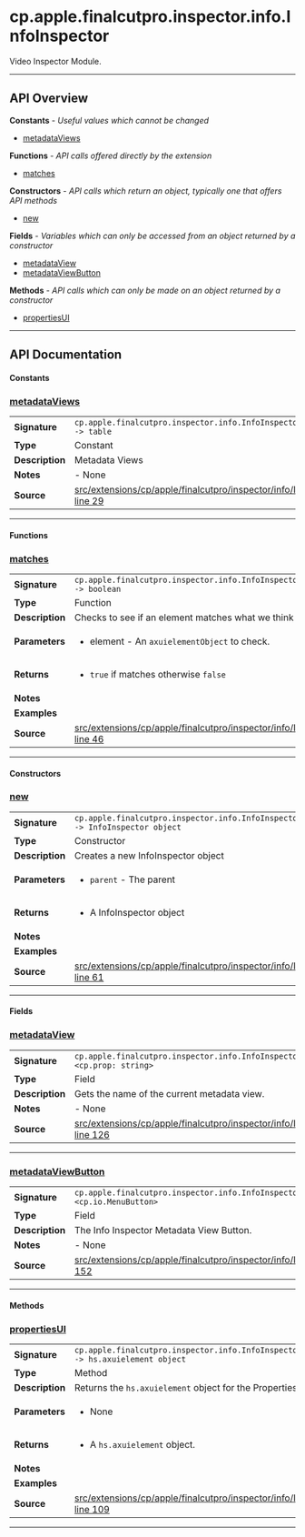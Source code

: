 # cp.apple.finalcutpro.inspector.info.InfoInspector

Video Inspector Module.

---

## API Overview
**Constants** - _Useful values which cannot be changed_
 * [metadataViews](#metadataviews)

**Functions** - _API calls offered directly by the extension_
 * [matches](#matches)

**Constructors** - _API calls which return an object, typically one that offers API methods_
 * [new](#new)

**Fields** - _Variables which can only be accessed from an object returned by a constructor_
 * [metadataView](#metadataview)
 * [metadataViewButton](#metadataviewbutton)

**Methods** - _API calls which can only be made on an object returned by a constructor_
 * [propertiesUI](#propertiesui)


---

## API Documentation

#### Constants


### [metadataViews](#metadataviews)

|                                             |                                                                                     |
| --------------------------------------------|-------------------------------------------------------------------------------------|
| **Signature**                               | `cp.apple.finalcutpro.inspector.info.InfoInspector.metadataViews -> table`                                                                    |
| **Type**                                    | Constant                                                                     |
| **Description**                             | Metadata Views                                                                     |
| **Notes**                                   | - None |
| **Source**                                  | [src/extensions/cp/apple/finalcutpro/inspector/info/InfoInspector.lua line 29](https://github.com/CommandPost/CommandPost/blob/develop/src/extensions/cp/apple/finalcutpro/inspector/info/InfoInspector.lua#L29) |

---

#### Functions


### [matches](#matches)

|                                             |                                                                                     |
| --------------------------------------------|-------------------------------------------------------------------------------------|
| **Signature**                               | `cp.apple.finalcutpro.inspector.info.InfoInspector.matches(element) -> boolean`                                                                    |
| **Type**                                    | Function                                                                     |
| **Description**                             | Checks to see if an element matches what we think it should be.                                                                     |
| **Parameters**                              | <ul><li>element - An `axuielementObject` to check.</li></ul> |
| **Returns**                                 | <ul><li>`true` if matches otherwise `false`</li></ul>          |
| **Notes**                                   | <ul></ul> |
| **Examples**                                | <ul></ul> |
| **Source**                                  | [src/extensions/cp/apple/finalcutpro/inspector/info/InfoInspector.lua line 46](https://github.com/CommandPost/CommandPost/blob/develop/src/extensions/cp/apple/finalcutpro/inspector/info/InfoInspector.lua#L46) |

---

#### Constructors


### [new](#new)

|                                             |                                                                                     |
| --------------------------------------------|-------------------------------------------------------------------------------------|
| **Signature**                               | `cp.apple.finalcutpro.inspector.info.InfoInspector.new(parent) -> InfoInspector object`                                                                    |
| **Type**                                    | Constructor                                                                     |
| **Description**                             | Creates a new InfoInspector object                                                                     |
| **Parameters**                              | <ul><li>`parent`     - The parent</li></ul> |
| **Returns**                                 | <ul><li>A InfoInspector object</li></ul>          |
| **Notes**                                   | <ul></ul> |
| **Examples**                                | <ul></ul> |
| **Source**                                  | [src/extensions/cp/apple/finalcutpro/inspector/info/InfoInspector.lua line 61](https://github.com/CommandPost/CommandPost/blob/develop/src/extensions/cp/apple/finalcutpro/inspector/info/InfoInspector.lua#L61) |

---

#### Fields


### [metadataView](#metadataview)

|                                             |                                                                                     |
| --------------------------------------------|-------------------------------------------------------------------------------------|
| **Signature**                               | `cp.apple.finalcutpro.inspector.info.InfoInspector.metadataView <cp.prop: string>`                                                                    |
| **Type**                                    | Field                                                                     |
| **Description**                             | Gets the name of the current metadata view.                                                                     |
| **Notes**                                   | - None |
| **Source**                                  | [src/extensions/cp/apple/finalcutpro/inspector/info/InfoInspector.lua line 126](https://github.com/CommandPost/CommandPost/blob/develop/src/extensions/cp/apple/finalcutpro/inspector/info/InfoInspector.lua#L126) |

---


### [metadataViewButton](#metadataviewbutton)

|                                             |                                                                                     |
| --------------------------------------------|-------------------------------------------------------------------------------------|
| **Signature**                               | `cp.apple.finalcutpro.inspector.info.InfoInspector.metadataViewButton <cp.io.MenuButton>`                                                                    |
| **Type**                                    | Field                                                                     |
| **Description**                             | The Info Inspector Metadata View Button.                                                                     |
| **Notes**                                   | - None |
| **Source**                                  | [src/extensions/cp/apple/finalcutpro/inspector/info/InfoInspector.lua line 152](https://github.com/CommandPost/CommandPost/blob/develop/src/extensions/cp/apple/finalcutpro/inspector/info/InfoInspector.lua#L152) |

---

#### Methods


### [propertiesUI](#propertiesui)

|                                             |                                                                                     |
| --------------------------------------------|-------------------------------------------------------------------------------------|
| **Signature**                               | `cp.apple.finalcutpro.inspector.info.InfoInspector:propertiesUI() -> hs.axuielement object`                                                                    |
| **Type**                                    | Method                                                                     |
| **Description**                             | Returns the `hs.axuielement` object for the Properties UI.                                                                     |
| **Parameters**                              | <ul><li>None</li></ul> |
| **Returns**                                 | <ul><li>A `hs.axuielement` object.</li></ul>          |
| **Notes**                                   | <ul></ul> |
| **Examples**                                | <ul></ul> |
| **Source**                                  | [src/extensions/cp/apple/finalcutpro/inspector/info/InfoInspector.lua line 109](https://github.com/CommandPost/CommandPost/blob/develop/src/extensions/cp/apple/finalcutpro/inspector/info/InfoInspector.lua#L109) |

---

